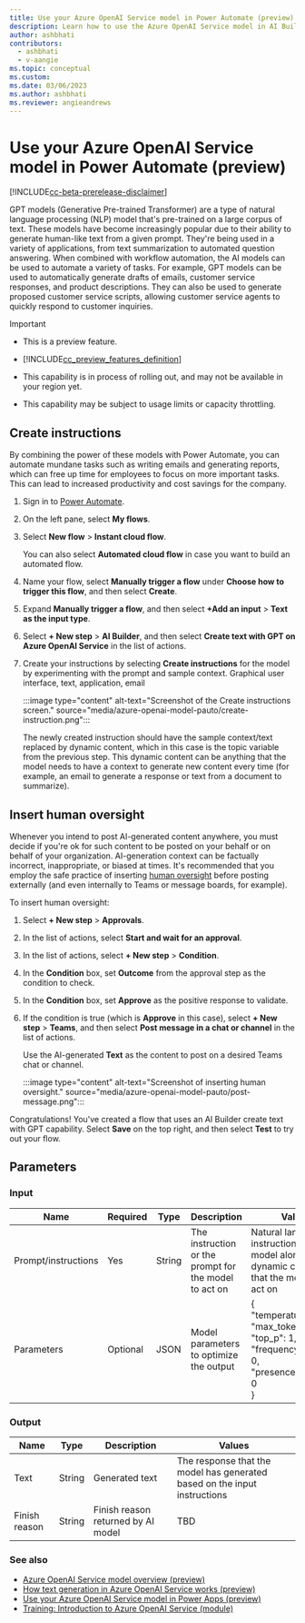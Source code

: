 ```yaml
---
title: Use your Azure OpenAI Service model in Power Automate (preview)
description: Learn how to use the Azure OpenAI Service model in AI Builder in Power Automate.
author: ashbhati
contributors:
  - ashbhati
  - v-aangie
ms.topic: conceptual
ms.custom: 
ms.date: 03/06/2023
ms.author: ashbhati
ms.reviewer: angieandrews
---
```


# Use your Azure OpenAI Service model in Power Automate (preview)

[!INCLUDE[cc-beta-prerelease-disclaimer](./includes/cc-beta-prerelease-disclaimer.md)]

GPT models (Generative Pre-trained Transformer) are a type of natural language processing (NLP) model that's pre-trained on a large corpus of text. These models have become increasingly popular due to their ability to generate human-like text from a given prompt. They're being used in a variety of applications, from text summarization to automated question answering. When combined with workflow automation, the AI models can be used to automate a variety of tasks. For example, GPT models can be used to automatically generate drafts of emails, customer service responses, and product descriptions. They can also be used to generate proposed customer service scripts, allowing customer service agents to quickly respond to customer inquiries.

> [!IMPORTANT]
> - This is a preview feature.
>
> - [!INCLUDE[cc_preview_features_definition](includes/cc-preview-features-definition.md)]
>
> - This capability is in process of rolling out, and may not be available in your region yet.
>
> - This capability  may be subject to usage limits or capacity throttling.

## Create instructions

By combining the power of these models with Power Automate, you can automate mundane tasks such as writing emails and generating reports, which can free up time for employees to focus on more important tasks. This can lead to increased productivity and cost savings for the company.  

1. Sign in to [Power Automate](https://make.powerautomate.com). 

1. On the left pane, select **My flows**.

1. Select **New flow** > **Instant cloud flow**. 

    You can also select **Automated cloud flow** in case you want to build an automated flow.

1. Name your flow, select **Manually trigger a flow** under **Choose how to trigger this flow**, and then select **Create**. 

1. Expand **Manually trigger a flow**, and then select **+Add an input** > **Text as the input type**. 

1. Select **+ New step** > **AI Builder**, and then select **Create text with GPT on Azure OpenAI Service** in the list of actions.

1. Create your instructions by selecting **Create instructions** for the model by experimenting with the prompt and sample context. Graphical user interface, text, application, email

    :::image type="content" alt-text="Screenshot of the Create instructions screen." source="media/azure-openai-model-pauto/create-instruction.png":::

    The newly created instruction should have the sample context/text replaced by dynamic content, which in this case is the topic variable from the previous step. This dynamic content can be anything that the model needs to have a context to generate new content every time (for example, an email to generate a response or text from a document to summarize).

## Insert human oversight

Whenever you intend to post AI-generated content anywhere, you must decide if you're ok for such content to be posted on your behalf or on behalf of your organization. AI-generation context can be factually incorrect, inappropriate, or biased at times. It's recommended that you employ the safe practice of inserting [human oversight](azure-openai-textgen.md#human-oversight) before posting externally (and even internally to Teams or message boards, for example). 

To insert human oversight:

1. Select **+ New step** > **Approvals**.

1. In the list of actions, select **Start and wait for an approval**.

1. In the list of actions, select **+ New step** > **Condition**.

1. In the **Condition** box, set **Outcome** from the approval step as the condition to check.

1. In the **Condition** box, set **Approve** as the positive response to validate.  

1. If the condition is true (which is **Approve** in this case), select **+ New step** > **Teams**, and then select **Post message in a chat or channel** in the list of actions.

    Use the AI-generated **Text** as the content to post on a desired Teams chat or channel.

    :::image type="content" alt-text="Screenshot of inserting human oversight." source="media/azure-openai-model-pauto/post-message.png":::

Congratulations! You've created a flow that uses an AI Builder create text with GPT capability. Select **Save** on the top right, and then select **Test** to try out your flow.

## Parameters

### Input


|Name  |Required  |Type  | Description | Values |
|---------|---------|---------|-------------|--------|
|Prompt/instructions     | Yes        |  String       | The instruction or the prompt for the model to act on   |  Natural language instruction for the model along with the dynamic content that the model can act on  | 
|Parameters     |  Optional       | JSON        |  Model parameters to optimize the output  |  {<br/>"temperature": 0,<br/>"max_tokens": 750,<br/>"top_p": 1,<br/>"frequency_penalty": 0,<br/>"presence_penalty": 0<br/>} 

### Output

|Name  |Type  | Description | Values |
|---------|---------|---------|----------|
| Text    |String | Generated text | The response that the model has generated based on the input instructions |
| Finish reason | String  |  Finish reason returned by AI model  | TBD | 

### See also

- [Azure OpenAI Service model overview (preview)](prebuilt-azure-openai.md)
- [How text generation in Azure OpenAI Service works (preview)](azure-openai-textgen.md)
- [Use your Azure OpenAI Service model in Power Apps (preview)](azure-openai-model-papp.md)
- [Training: Introduction to Azure OpenAI Service (module)](/training/modules/explore-azure-openai/)